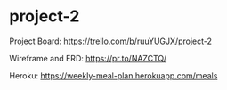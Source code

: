 # project-2


Project Board: https://trello.com/b/ruuYUGJX/project-2

Wireframe and ERD: https://pr.to/NAZCTQ/

Heroku: https://weekly-meal-plan.herokuapp.com/meals